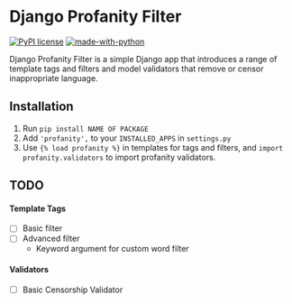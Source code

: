 # Django Profanity Filter

[![PyPI license](https://img.shields.io/pypi/l/Django.svg)](https://pypi.python.org/pypi/Django/) [![made-with-python](https://img.shields.io/badge/Made%20with-Python-1f425f.svg)](https://www.python.org/)

Django Profanity Filter is a simple Django app that introduces a range of template tags and filters and model validators that remove or censor inappropriate language. 

## Installation
1. Run `pip install NAME OF PACKAGE`
2. Add `'profanity',` to your `INSTALLED_APPS` in `settings.py`
3. Use `{% load profanity %}` in templates for tags and filters, and
`import profanity.validators` to import profanity validators.

## TODO
#### Template Tags

- [ ] Basic filter
- [ ] Advanced filter
    - Keyword argument for custom word filter
    
#### Validators
- [ ] Basic Censorship Validator
    
